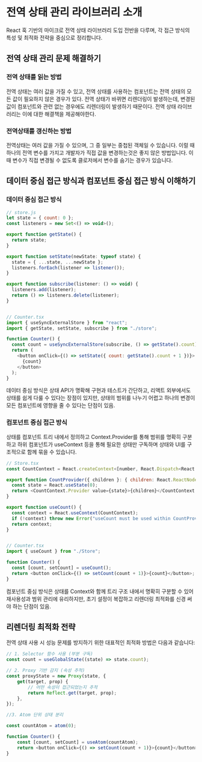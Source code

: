 # 전역 상태 관리 라이브러리 소개

React 훅 기반의 마이크로 전역 상태 라이브러리 도입 전반을 다루며, 각 접근 방식의 특성 및 최적화 전략을 중심으로 정리합니다.

## 전역 상태 관리 문제 해결하기

### 전역 상태를 읽는 방법

전역 상태는 여러 값을 가질 수 있고, 전역 상태를 사용하는 컴포넌트는 전역 상태의 모든 값이 필요하지 않은 경우가 있다. 전역 상태가 바뀌면 리렌더링이 발생하는데, 변경된 값이 컴포넌트와 관련 없는 경우에도 리렌더링이 발생하기 때문이다.
전역 상태 라이브러리는 이에 대한 해결책을 제공해야한다.

### 전역상태를 갱신하는 방법

전역상태는 여러 값을 가질 수 있으며, 그 중 일부는 중첩된 객체일 수 있습니다.
이럴 때 하나의 전역 변수를 가지고 개발자가 직접 값을 변경하는것은 좋지 않은 방법입니다.
이때 변수가 직접 변경될 수 없도록 클로저에서 변수를 숨기는 경우가 있습니다.

## 데이터 중심 접근 방식과 컴포넌트 중심 접근 방식 이해하기

### 데이터 중심 접근 방식

```js
// store.js
let state = { count: 0 };
const listeners = new Set<() => void>();

export function getState() {
  return state;
}

export function setState(newState: typeof state) {
  state = { ...state, ...newState };
  listeners.forEach(listener => listener());
}

export function subscribe(listener: () => void) {
  listeners.add(listener);
  return () => listeners.delete(listener);
}


// Counter.tsx
import { useSyncExternalStore } from "react";
import { getState, setState, subscribe } from "./store";

function Counter() {
  const count = useSyncExternalStore(subscribe, () => getState().count);
  return (
    <button onClick={() => setState({ count: getState().count + 1 })}>
      {count}
    </button>
  );
}
```

데이터 중심 방식은 상태 API가 명확해 구현과 테스트가 간단하고, 리액트 외부에서도 상태를 쉽게 다룰 수 있다는 장점이 있지만, 상태의 범위를 나누기 어렵고 하나의 변경이 모든 컴포넌트에 영향을 줄 수 있다는 단점이 있음.

### 컴포넌트 중심 접근 방식

상태를 컴포넌트 트리 내에서 정의하고 Context.Provider를 통해 범위를 명확히 구분하고 하위 컴포넌트가 useContext 등을 통해 필요한 상태만 구독하며 상태와 UI를 구조적으로 함께 묶을 수 있습니다.

```js
// Store.tsx
const CountContext = React.createContext<[number, React.Dispatch<React.SetStateAction<number>>] | null>(null);

export function CountProvider({ children }: { children: React.ReactNode }) {
  const state = React.useState(0);
  return <CountContext.Provider value={state}>{children}</CountContext.Provider>;
}

export function useCount() {
  const context = React.useContext(CountContext);
  if (!context) throw new Error("useCount must be used within CountProvider");
  return context;
}


// Counter.tsx
import { useCount } from "./Store";

function Counter() {
  const [count, setCount] = useCount();
  return <button onClick={() => setCount(count + 1)}>{count}</button>;
}
```

컴포넌트 중심 방식은 상태를 Context와 함께 트리 구조 내에서 명확히 구분할 수 있어 재사용성과 범위 관리에 유리하지만, 초기 설정이 복잡하고 리렌더링 최적화를 신경 써야 하는 단점이 있음.

## 리렌더링 최적화 전략

전역 상태 사용 시 성능 문제를 방지하기 위한 대표적인 최적화 방법은 다음과 같습니다:

```js
// 1. Selector 함수 사용 (부분 구독)
const count = useGlobalState((state) => state.count);

// 2. Proxy 기반 감지 (속성 추적)
const proxyState = new Proxy(state, {
	get(target, prop) {
		// 어떤 속성이 접근되었는지 추적
		return Reflect.get(target, prop);
	},
});

//3. Atom 단위 상태 분리

const countAtom = atom(0);

function Counter() {
	const [count, setCount] = useAtom(countAtom);
	return <button onClick={() => setCount(count + 1)}>{count}</button>;
}
```
